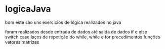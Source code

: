 # logicaJava
bom este são uns exercicios de lógica realizados no java 

foram realizados desde entrada de dados até saida de dados 
if e else 
switch case 
laços de repetição do while, while e for
procedimentos 
funções 
vetores
matrizes 
